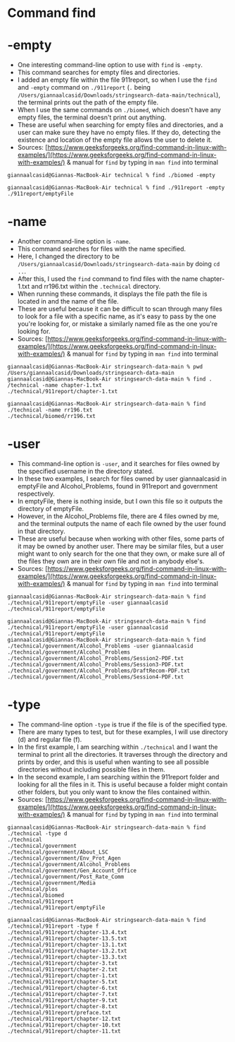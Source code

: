 # Command find
# -empty
* One interesting command-line option to use with `find` is `-empty`.
* This command searches for empty files and directories.
* I added an empty file within the file 911report, so when I use the `find` and `-empty` command on `./911report` (`.` being `/Users/giannaalcasid/Downloads/stringsearch-data-main/technical`), the terminal prints out the path of the empty file.
* When I use the same commands on `./biomed`, which doesn't have any empty files, the terminal doesn't print out anything.
* These are useful when searching for empty files and directories, and a user can make sure they have no empty files. If they do, detecting the existence and location of the empty file allows the user to delete it.
* Sources: [https://www.geeksforgeeks.org/find-command-in-linux-with-examples/](https://www.geeksforgeeks.org/find-command-in-linux-with-examples/) & manual for `find` by typing in `man find` into terminal  
```
giannaalcasid@Giannas-MacBook-Air technical % find ./biomed -empty
```
```
giannaalcasid@Giannas-MacBook-Air technical % find ./911report -empty
./911report/emptyFile
```

# -name
* Another command-line option is `-name`.
* This command searches for files with the name specified.
* Here, I changed the directory to be `/Users/giannaalcasid/Downloads/stringsearch-data-main` by doing `cd ..`.
* After this, I used the `find` command to find files with the name chapter-1.txt and rr196.txt within the `.technical` directory.
* When running these commands, it displays the file path the file is located in and the name of the file.
* These are useful because it can be difficult to scan through many files to look for a file with a specific name, as it's easy to pass by the one you're looking for, or mistake a similarly named file as the one you're looking for.
* Sources: [https://www.geeksforgeeks.org/find-command-in-linux-with-examples/](https://www.geeksforgeeks.org/find-command-in-linux-with-examples/) & manual for `find` by typing in `man find` into terminal
```
giannaalcasid@Giannas-MacBook-Air stringsearch-data-main % pwd
/Users/giannaalcasid/Downloads/stringsearch-data-main
giannaalcasid@Giannas-MacBook-Air stringsearch-data-main % find .
/technical -name chapter-1.txt
./technical/911report/chapter-1.txt
```
```
giannaalcasid@Giannas-MacBook-Air stringsearch-data-main % find ./technical -name rr196.txt    
./technical/biomed/rr196.txt
```

# -user
* This command-line option is `-user`, and it searches for files owned by the specified username in the directory stated.
* In these two examples, I search for files owned by user giannaalcasid in emptyFile and Alcohol_Problems, found in 911report and government respectively.
* In emptyFile, there is nothing inside, but I own this file so it outputs the directory of emptyFile.
* However, in the Alcohol_Problems file, there are 4 files owned by me, and the terminal outputs the name of each file owned by the user found in that directory.
* These are useful because when working with other files, some parts of it may be owned by another user. There may be similar files, but a user might want to only search for the one that they own, or make sure all of the files they own are in their own file and not in anybody else's.
* Sources: [https://www.geeksforgeeks.org/find-command-in-linux-with-examples/](https://www.geeksforgeeks.org/find-command-in-linux-with-examples/) & manual for `find` by typing in `man find` into terminal
```
giannaalcasid@Giannas-MacBook-Air stringsearch-data-main % find ./technical/911report/emptyFile -user giannaalcasid
./technical/911report/emptyFile
```
```
giannaalcasid@Giannas-MacBook-Air stringsearch-data-main % find ./technical/911report/emptyFile -user giannaalcasid
./technical/911report/emptyFile
giannaalcasid@Giannas-MacBook-Air stringsearch-data-main % find ./technical/government/Alcohol_Problems -user giannaalcasid
./technical/government/Alcohol_Problems
./technical/government/Alcohol_Problems/Session2-PDF.txt
./technical/government/Alcohol_Problems/Session3-PDF.txt
./technical/government/Alcohol_Problems/DraftRecom-PDF.txt
./technical/government/Alcohol_Problems/Session4-PDF.txt
```

# -type
* The command-line option `-type` is true if the file is of the specified type.
* There are many types to test, but for these examples, I will use directory (d) and regular file (f).
* In the first example, I am searching within `./technical` and I want the terminal to print all the directories. It traverses through the directory and prints by order, and this is useful when wanting to see all possible directories without including possible files in them.
* In the second example, I am searching within the 911report folder and looking for all the files in it. This is useful because a folder might contain other folders, but you only want to know the files contained within.
* Sources: [https://www.geeksforgeeks.org/find-command-in-linux-with-examples/](https://www.geeksforgeeks.org/find-command-in-linux-with-examples/) & manual for `find` by typing in `man find` into terminal 
```
giannaalcasid@Giannas-MacBook-Air stringsearch-data-main % find ./technical -type d
./technical
./technical/government
./technical/government/About_LSC
./technical/government/Env_Prot_Agen
./technical/government/Alcohol_Problems
./technical/government/Gen_Account_Office
./technical/government/Post_Rate_Comm
./technical/government/Media
./technical/plos
./technical/biomed
./technical/911report
./technical/911report/emptyFile
```
```
giannaalcasid@Giannas-MacBook-Air stringsearch-data-main % find ./technical/911report -type f
./technical/911report/chapter-13.4.txt
./technical/911report/chapter-13.5.txt
./technical/911report/chapter-13.1.txt
./technical/911report/chapter-13.2.txt
./technical/911report/chapter-13.3.txt
./technical/911report/chapter-3.txt
./technical/911report/chapter-2.txt
./technical/911report/chapter-1.txt
./technical/911report/chapter-5.txt
./technical/911report/chapter-6.txt
./technical/911report/chapter-7.txt
./technical/911report/chapter-9.txt
./technical/911report/chapter-8.txt
./technical/911report/preface.txt
./technical/911report/chapter-12.txt
./technical/911report/chapter-10.txt
./technical/911report/chapter-11.txt
```

